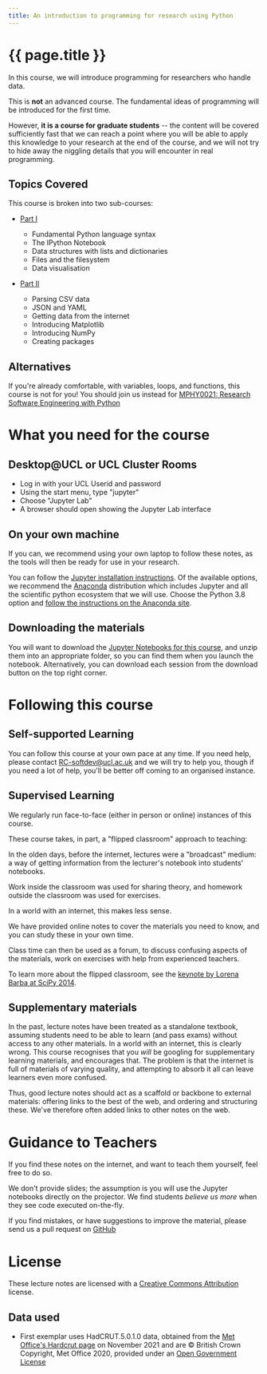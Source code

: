 ```yaml
---
title: An introduction to programming for research using Python
---
```


# {{ page.title }}

In this course, we will introduce programming for researchers who handle data.

This is **not** an advanced course. The fundamental ideas of programming will
be introduced for the first time.

However, **it is a course for graduate students** -- the content will be covered
sufficiently fast that we can reach a point where
you will be able to apply this knowledge to your
research at the end of the course, and we will not try to hide away the
niggling details that you will encounter in real programming.

## Topics Covered

This course is broken into two sub-courses:

* [Part I](01-beginner/)
  - Fundamental Python language syntax
  - The IPython Notebook
  - Data structures with lists and dictionaries
  - Files and the filesystem
  - Data visualisation

* [Part II](02-novice/)
  - Parsing CSV data
  - JSON and YAML
  - Getting data from the internet
  - Introducing Matplotlib
  - Introducing NumPy
  - Creating packages

## Alternatives

If you're already comfortable, with variables, loops, and functions, this course is not for you!
You should join us instead for [MPHY0021: Research Software Engineering with Python](http://github-pages.ucl.ac.uk/rsd-engineeringcourse/)

# What you need for the course

## Desktop@UCL or UCL Cluster Rooms

* Log in with your UCL Userid and password
* Using the start menu, type "jupyter"
* Choose "Jupyter Lab"
* A browser should open showing the Jupyter Lab interface

## On your own machine

If you can, we recommend using your own laptop to follow these notes, as the tools will
then be ready for use in your research.

You can follow the [Jupyter installation instructions](https://jupyter.org/install.html).
Of the available options, we recommend the [Anaconda](https://www.anaconda.com/products/individual) distribution which
includes Jupyter and all the scientific python ecosystem that we will use. Choose the Python 3.8 option and
[follow the instructions on the Anaconda site](https://docs.anaconda.com/anaconda/install/).

## Downloading the materials

You will want to download the [Jupyter Notebooks for this course](notebooks.zip), and unzip them into
an appropriate folder, so you can find them when you launch the notebook. 
Alternatively, you can download each session from the download button on the top right corner.

<!-- (they are not working)
## PDF Handout

You will also find the lecture notes useful in [printable format](notes.pdf)
-->

# Following this course

## Self-supported Learning

You can follow this course at your own pace at any time. If you need help, please contact
RC-softdev@ucl.ac.uk and we will try to help you, though if you need a lot of help, you'll
be better off coming to an organised instance.

## Supervised Learning

We regularly run face-to-face (either in person or online) instances of this course.

These course takes, in part, a "flipped classroom" approach to teaching:

In the olden days, before the internet, lectures were a "broadcast" medium: a way of getting
information from the lecturer's notebook into students' notebooks.

Work inside the classroom was used for sharing theory, and homework outside the classroom was used for exercises.

In a world with an internet, this makes less sense.

We have provided online notes to cover the materials you need to know, and you can study these in your own time.

Class time can then be used as a forum, to discuss confusing aspects of the materials, work on exercises
with help from experienced teachers.

To learn more about the flipped classroom, see the [keynote by Lorena Barba at SciPy 2014](https://youtu.be/TWxwKDT88GU?t=669).

## Supplementary materials

In the past, lecture notes have been treated as a standalone textbook, assuming students need to be able to learn
(and pass exams) without access to any other materials. In a world with an internet, this is clearly wrong.
This course recognises that you *will* be googling for supplementary learning materials, and encourages that.
The problem is that the internet is full of materials of varying quality, and attempting to absorb it all
can leave learners even more confused.

Thus, good lecture notes should act as a scaffold or backbone to external materials: offering links to
the best of the web, and ordering and structuring these. We've therefore often added links to
other notes on the web.

# Guidance to Teachers

If you find these notes on the internet, and want to teach them yourself, feel free to do so.

We don't provide slides; the assumption is you will use the Jupyter notebooks directly on the projector.
We find students *believe us more* when they see code executed on-the-fly.

If you find mistakes, or have suggestions to improve the material, please send us a pull request
on [GitHub](https://github.com/UCL-RITS/doctoral-programming-intro)

# License

These lecture notes are licensed with a [Creative Commons Attribution](https://creativecommons.org/licenses/by/4.0/) license.

## Data used

- First exemplar uses HadCRUT.5.0.1.0 data, obtained from the [Met Office's Hardcrut page](http://www.metoffice.gov.uk/hadobs/hadcrut5) on November 2021 and are © British Crown Copyright, Met Office 2020, provided under an [Open Government License](http://www.nationalarchives.gov.uk/doc/open-government-licence/version/3/)


